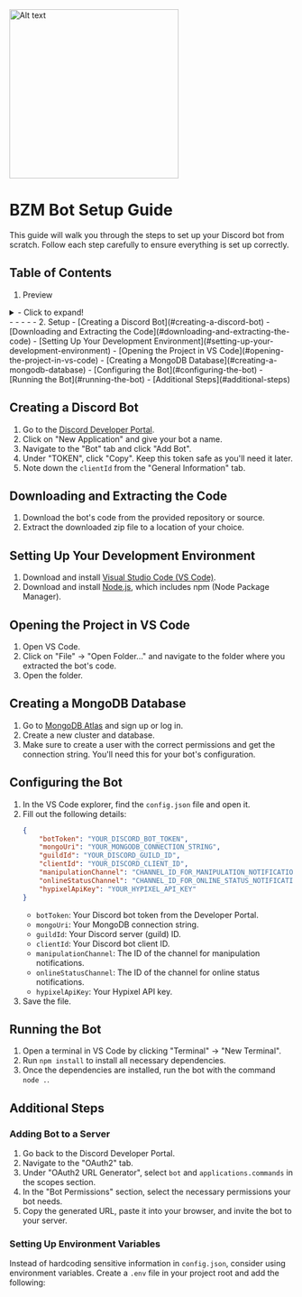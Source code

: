 <img src="https://cdn.discordapp.com/attachments/1246898098219778220/1265160485011980400/Slime_Bot13.png?ex=66a08005&is=669f2e85&hm=429f183ad0a0b8b547cef87895231de756c9d332c72da5bfc8a53f6f762a1072&" alt="Alt text" width="300" height="300">

# BZM Bot Setup Guide

This guide will walk you through the steps to set up your Discord bot from scratch. Follow each step carefully to ensure everything is set up correctly.

## Table of Contents
1. Preview
<details>
<summary>- Click to expand!</summary>

![Example Image](https://example.com/image.jpg)

</details>
   -
   -
   -
   -
   -
2. Setup
   - [Creating a Discord Bot](#creating-a-discord-bot)
   - [Downloading and Extracting the Code](#downloading-and-extracting-the-code)
   - [Setting Up Your Development Environment](#setting-up-your-development-environment)
   - [Opening the Project in VS Code](#opening-the-project-in-vs-code)
   - [Creating a MongoDB Database](#creating-a-mongodb-database)
   - [Configuring the Bot](#configuring-the-bot)
   - [Running the Bot](#running-the-bot)
   - [Additional Steps](#additional-steps)

## Creating a Discord Bot

1. Go to the [Discord Developer Portal](https://discord.com/developers/applications).
2. Click on "New Application" and give your bot a name.
3. Navigate to the "Bot" tab and click "Add Bot".
4. Under "TOKEN", click "Copy". Keep this token safe as you'll need it later.
5. Note down the `clientId` from the "General Information" tab.

## Downloading and Extracting the Code

1. Download the bot's code from the provided repository or source.
2. Extract the downloaded zip file to a location of your choice.

## Setting Up Your Development Environment

1. Download and install [Visual Studio Code (VS Code)](https://code.visualstudio.com/).
2. Download and install [Node.js](https://nodejs.org/), which includes npm (Node Package Manager).

## Opening the Project in VS Code

1. Open VS Code.
2. Click on "File" -> "Open Folder..." and navigate to the folder where you extracted the bot's code.
3. Open the folder.

## Creating a MongoDB Database

1. Go to [MongoDB Atlas](https://www.mongodb.com/cloud/atlas) and sign up or log in.
2. Create a new cluster and database.
3. Make sure to create a user with the correct permissions and get the connection string. You'll need this for your bot's configuration.

## Configuring the Bot

1. In the VS Code explorer, find the `config.json` file and open it.
2. Fill out the following details:
    ```json
    {
        "botToken": "YOUR_DISCORD_BOT_TOKEN",
        "mongoUri": "YOUR_MONGODB_CONNECTION_STRING",
        "guildId": "YOUR_DISCORD_GUILD_ID",
        "clientId": "YOUR_DISCORD_CLIENT_ID",
        "manipulationChannel": "CHANNEL_ID_FOR_MANIPULATION_NOTIFICATIONS",
        "onlineStatusChannel": "CHANNEL_ID_FOR_ONLINE_STATUS_NOTIFICATIONS",
        "hypixelApiKey": "YOUR_HYPIXEL_API_KEY"
    }
    ```
    - `botToken`: Your Discord bot token from the Developer Portal.
    - `mongoUri`: Your MongoDB connection string.
    - `guildId`: Your Discord server (guild) ID.
    - `clientId`: Your Discord bot client ID.
    - `manipulationChannel`: The ID of the channel for manipulation notifications.
    - `onlineStatusChannel`: The ID of the channel for online status notifications.
    - `hypixelApiKey`: Your Hypixel API key.
3. Save the file.

## Running the Bot

1. Open a terminal in VS Code by clicking "Terminal" -> "New Terminal".
2. Run `npm install` to install all necessary dependencies.
3. Once the dependencies are installed, run the bot with the command `node .`.

## Additional Steps

### Adding Bot to a Server

1. Go back to the Discord Developer Portal.
2. Navigate to the "OAuth2" tab.
3. Under "OAuth2 URL Generator", select `bot` and `applications.commands` in the scopes section.
4. In the "Bot Permissions" section, select the necessary permissions your bot needs.
5. Copy the generated URL, paste it into your browser, and invite the bot to your server.

### Setting Up Environment Variables

Instead of hardcoding sensitive information in `config.json`, consider using environment variables. Create a `.env` file in your project root and add the following:
